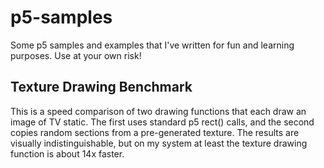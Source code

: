 # p5-samples
Some p5 samples and examples that I've written for fun and learning purposes. Use at your own risk!

## Texture Drawing Benchmark
This is a speed comparison of two drawing functions that each draw an image of TV static. The first uses standard p5 rect() calls, and the second copies random sections from a pre-generated texture. The results are visually indistinguishable, but on my system at least the texture drawing function is about 14x faster.
